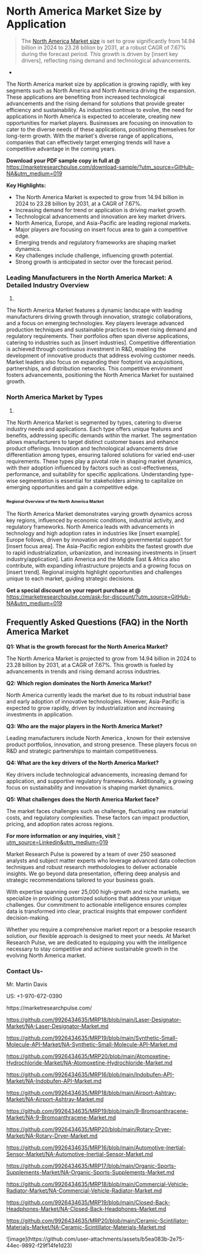 <h1>North America  Market&nbsp;Size by Application</h1><blockquote><p>The <a href="https://marketresearchpulse.com/download-sample/?utm_source=GitHub-NA&amp;utm_medium=019">North America  Market size</a> is set to grow significantly from 14.94 billion in 2024 to 23.28 billion by 2031, at a robust CAGR of 7.67% during the forecast period. This growth is driven by [insert key drivers], reflecting rising demand and technological advancements.</p></blockquote><ul><li></li></ul><p>The North America  market size by application is growing rapidly, with key segments such as North America  and North America  driving the expansion. These applications are benefiting from increased technological advancements and the rising demand for solutions that provide greater efficiency and sustainability. As industries continue to evolve, the need for applications in North America  is expected to accelerate, creating new opportunities for market players. Businesses are focusing on innovation to cater to the diverse needs of these applications, positioning themselves for long-term growth. With the market's diverse range of applications, companies that can effectively target emerging trends will have a competitive advantage in the coming years.</p><p><strong>Download your PDF sample copy in full at @ </strong><a href="https://marketresearchpulse.com/download-sample/?utm_source=GitHub-NA&amp;utm_medium=019">https://marketresearchpulse.com/download-sample/?utm_source=GitHub-NA&amp;utm_medium=019</a></p><p><strong>Key Highlights: </strong></p><ul><li>The North America  Market is expected to grow from 14.94 billion in 2024 to 23.28 billion by 2031, at a CAGR of 7.67%.</li><li>Increasing demand for trend or application is driving market growth.</li><li>Technological advancements and innovation are key market drivers.</li><li>North America, Europe, and Asia-Pacific are leading regional markets.</li><li>Major players are focusing on insert focus area to gain a competitive edge.</li><li>Emerging trends and regulatory frameworks are shaping market dynamics.</li><li>Key challenges include challenge, influencing growth potential.</li><li>Strong growth is anticipated in sector over the forecast period.</li></ul><h3>Leading Manufacturers in the North America  Market: A Detailed Industry Overview</h3><ol><li></li></ol><div class="flex max-w-full flex-col flex-grow"><div class="min-h-8 text-message flex w-full flex-col items-end gap-2 whitespace-normal break-words [.text-message+&amp;]:mt-5" dir="auto" data-message-author-role="assistant" data-message-id="fd8432e4-4910-450d-b182-61b7bfb0a01f" data-message-model-slug="gpt-4o"><div class="flex w-full flex-col gap-1 empty:hidden first:pt-[3px]"><div class="markdown prose w-full break-words dark:prose-invert light"><p>The North America  Market features a dynamic landscape with leading manufacturers driving growth through innovation, strategic collaborations, and a focus on emerging technologies. Key players leverage advanced production techniques and sustainable practices to meet rising demand and regulatory requirements. Their portfolios often span diverse applications, catering to industries such as [insert industries]. Competitive differentiation is achieved through continuous investment in R&amp;D, enabling the development of innovative products that address evolving customer needs. Market leaders also focus on expanding their footprint via acquisitions, partnerships, and distribution networks. This competitive environment fosters advancements, positioning the North America  Market for sustained growth.</p></div></div></div></div><h3>North America  Market by Types</h3><ol><li></li></ol><div class="flex max-w-full flex-col flex-grow"><div class="min-h-8 text-message flex w-full flex-col items-end gap-2 whitespace-normal break-words [.text-message+&amp;]:mt-5" dir="auto" data-message-author-role="assistant" data-message-id="084470be-0bb7-4664-bddf-5156b4f41249" data-message-model-slug="gpt-4o-mini"><div class="flex w-full flex-col gap-1 empty:hidden first:pt-[3px]"><div class="markdown prose w-full break-words dark:prose-invert light"><p>The North America  Market is segmented by types, catering to diverse industry needs and applications. Each type offers unique features and benefits, addressing specific demands within the market. The segmentation allows manufacturers to target distinct customer bases and enhance product offerings. Innovation and technological advancements drive differentiation among types, ensuring tailored solutions for varied end-user requirements. These types play a pivotal role in shaping market dynamics, with their adoption influenced by factors such as cost-effectiveness, performance, and suitability for specific applications. Understanding type-wise segmentation is essential for stakeholders aiming to capitalize on emerging opportunities and gain a competitive edge.</p></div></div></div></div><h3><span style="font-size: 11px;">Regional Overview of the North America  Market</span></h3><div class="flex max-w-full flex-col flex-grow"><div class="min-h-8 text-message flex w-full flex-col items-end gap-2 whitespace-normal break-words [.text-message+&amp;]:mt-5" dir="auto" data-message-author-role="assistant" data-message-id="e9038762-ce64-4e30-91c9-9bd413514231" data-message-model-slug="gpt-4o-mini"><div class="flex w-full flex-col gap-1 empty:hidden first:pt-[3px]"><div class="markdown prose w-full break-words dark:prose-invert light"><p>The North America  Market demonstrates varying growth dynamics across key regions, influenced by economic conditions, industrial activity, and regulatory frameworks. North America leads with advancements in technology and high adoption rates in industries like [insert example]. Europe follows, driven by innovation and strong governmental support for [insert focus area]. The Asia-Pacific region exhibits the fastest growth due to rapid industrialization, urbanization, and increasing investments in [insert industry/application]. Latin America and the Middle East &amp; Africa also contribute, with expanding infrastructure projects and a growing focus on [insert trend]. Regional insights highlight opportunities and challenges unique to each market, guiding strategic decisions.</p></div></div></div></div><p><strong>Get a special discount on your report purchase at @ </strong><a href="https://marketresearchpulse.com/ask-for-discount/?utm_source=GitHub-NA&amp;utm_medium=019">https://marketresearchpulse.com/ask-for-discount/?utm_source=GitHub-NA&amp;utm_medium=019</a></p><h2>Frequently Asked Questions (FAQ) in the North America  Market</h2><p><strong>Q1: What is the growth forecast for the North America  Market?</strong></p><p>The North America  Market is projected to grow from 14.94 billion in 2024 to 23.28 billion by 2031, at a CAGR of 7.67%. This growth is fueled by advancements in trends and rising demand across industries.</p><p><strong>Q2: Which region dominates the North America  Market?</strong></p><p>North America currently leads the market due to its robust industrial base and early adoption of innovative technologies. However, Asia-Pacific is expected to grow rapidly, driven by industrialization and increasing investments in application.</p><p><strong>Q3: Who are the major players in the North America  Market?</strong></p><p>Leading manufacturers include North America , known for their extensive product portfolios, innovation, and strong presence. These players focus on R&amp;D and strategic partnerships to maintain competitiveness.</p><p><strong>Q4: What are the key drivers of the North America  Market?</strong></p><p>Key drivers include technological advancements, increasing demand for application, and supportive regulatory frameworks. Additionally, a growing focus on sustainability and innovation is shaping market dynamics.</p><p><strong>Q5: What challenges does the North America  Market face?</strong></p><p>The market faces challenges such as challenge, fluctuating raw material costs, and regulatory complexities. These factors can impact production, pricing, and adoption rates across regions.</p><p><strong>For more information or any inquiries, visit&nbsp;</strong><a href="?utm_source=Linkedin&utm_medium=019">?utm_source=Linkedin&utm_medium=019</a></p><p>Market Research Pulse is powered by a team of over 250 seasoned analysts and subject matter experts who leverage advanced data collection techniques and robust research methodologies to deliver actionable insights. We go beyond data presentation, offering deep analysis and strategic recommendations tailored to your business goals.</p><p>With expertise spanning over 25,000 high-growth and niche markets, we specialize in providing customized solutions that address your unique challenges. Our commitment to actionable intelligence ensures complex data is transformed into clear, practical insights that empower confident decision-making.</p><p>Whether you require a comprehensive market report or a bespoke research solution, our flexible approach is designed to meet your needs. At Market Research Pulse, we are dedicated to equipping you with the intelligence necessary to stay competitive and achieve sustainable growth in the evolving North America  market.</p><h3><strong>Contact Us-</strong></h3><p>Mr. Martin Davis</p><p>US: +1-970-672-0390</p><p>https://marketresearchpulse.com/</p><p><a href="https://github.com/9926434635/MRP18/blob/main/Laser-Designator-Market/NA-Laser-Designator-Market.md">https://github.com/9926434635/MRP18/blob/main/Laser-Designator-Market/NA-Laser-Designator-Market.md</a></p><p><a href="https://github.com/9926434635/MRP19/blob/main/Synthetic-Small-Molecule-API-Market/NA-Synthetic-Small-Molecule-API-Market.md">https://github.com/9926434635/MRP19/blob/main/Synthetic-Small-Molecule-API-Market/NA-Synthetic-Small-Molecule-API-Market.md</a></p><p><a href="https://github.com/9926434635/MRP20/blob/main/Atomoxetine-Hydrochloride-Market/NA-Atomoxetine-Hydrochloride-Market.md">https://github.com/9926434635/MRP20/blob/main/Atomoxetine-Hydrochloride-Market/NA-Atomoxetine-Hydrochloride-Market.md</a></p><p><a href="https://github.com/9926434635/MRP16/blob/main/Indobufen-API-Market/NA-Indobufen-API-Market.md">https://github.com/9926434635/MRP16/blob/main/Indobufen-API-Market/NA-Indobufen-API-Market.md</a></p><p><a href="https://github.com/9926434635/MRP18/blob/main/Airport-Ashtray-Market/NA-Airport-Ashtray-Market.md">https://github.com/9926434635/MRP18/blob/main/Airport-Ashtray-Market/NA-Airport-Ashtray-Market.md</a></p><p><a href="https://github.com/9926434635/MRP19/blob/main/9-Bromoanthracene-Market/NA-9-Bromoanthracene-Market.md">https://github.com/9926434635/MRP19/blob/main/9-Bromoanthracene-Market/NA-9-Bromoanthracene-Market.md</a></p><p><a href="https://github.com/9926434635/MRP20/blob/main/Rotary-Dryer-Market/NA-Rotary-Dryer-Market.md">https://github.com/9926434635/MRP20/blob/main/Rotary-Dryer-Market/NA-Rotary-Dryer-Market.md</a></p><p><a href="https://github.com/9926434635/MRP16/blob/main/Automotive-Inertial-Sensor-Market/NA-Automotive-Inertial-Sensor-Market.md">https://github.com/9926434635/MRP16/blob/main/Automotive-Inertial-Sensor-Market/NA-Automotive-Inertial-Sensor-Market.md</a></p><p><a href="https://github.com/9926434635/MRP17/blob/main/Organic-Sports-Supplements-Market/NA-Organic-Sports-Supplements-Market.md">https://github.com/9926434635/MRP17/blob/main/Organic-Sports-Supplements-Market/NA-Organic-Sports-Supplements-Market.md</a></p><p><a href="https://github.com/9926434635/MRP18/blob/main/Commercial-Vehicle-Radiator-Market/NA-Commercial-Vehicle-Radiator-Market.md">https://github.com/9926434635/MRP18/blob/main/Commercial-Vehicle-Radiator-Market/NA-Commercial-Vehicle-Radiator-Market.md</a></p><p><a href="https://github.com/9926434635/MRP19/blob/main/Closed-Back-Headphones-Market/NA-Closed-Back-Headphones-Market.md">https://github.com/9926434635/MRP19/blob/main/Closed-Back-Headphones-Market/NA-Closed-Back-Headphones-Market.md</a></p><p><a href="https://github.com/9926434635/MRP20/blob/main/Ceramic-Scintillator-Materials-Market/NA-Ceramic-Scintillator-Materials-Market.md">https://github.com/9926434635/MRP20/blob/main/Ceramic-Scintillator-Materials-Market/NA-Ceramic-Scintillator-Materials-Market.md</a></p>
![image](https://github.com/user-attachments/assets/b5ea083b-2e75-44ec-9892-f29f14fe1d23)
